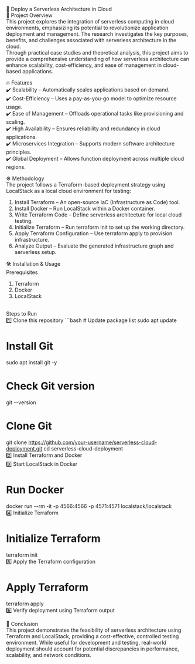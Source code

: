 🚀 Deploy a Serverless Architecture in Cloud <br>
📌 Project Overview <br>
This project explores the integration of serverless computing in cloud environments, emphasizing its potential to revolutionize application deployment and management. The research investigates the key purposes, benefits, and challenges associated with serverless architecture in the cloud. <br>
Through practical case studies and theoretical analysis, this project aims to provide a comprehensive understanding of how serverless architecture can enhance scalability, cost-efficiency, and ease of management in cloud-based applications. <br>

🔥 Features <br>
✔️ Scalability – Automatically scales applications based on demand. <br>
✔️ Cost-Efficiency – Uses a pay-as-you-go model to optimize resource usage. <br>
✔️ Ease of Management – Offloads operational tasks like provisioning and scaling. <br>
✔️ High Availability – Ensures reliability and redundancy in cloud applications. <br>
✔️ Microservices Integration – Supports modern software architecture principles. <br>
✔️ Global Deployment – Allows function deployment across multiple cloud regions. <br>

⚙️ Methodology <br>
The project follows a Terraform-based deployment strategy using LocalStack as a local cloud environment for testing:

1. Install Terraform – An open-source IaC (Infrastructure as Code) tool. <br>
2. Install Docker – Run LocalStack within a Docker container. <br>
3. Write Terraform Code – Define serverless architecture for local cloud testing. <br>
4. Initialize Terraform – Run terraform init to set up the working directory. <br>
5. Apply Terraform Configuration – Use terraform apply to provision infrastructure. <br>
6. Analyze Output – Evaluate the generated infrastructure graph and serverless setup. <br>

🛠 Installation & Usage <br>
Prerequisites
1. Terraform
2. Docker
3. LocalStack
<br>
Steps to Run <br>
1️⃣ Clone this repository
```bash
# Update package list
sudo apt update

# Install Git
sudo apt install git -y

# Check Git version
git --version

# Clone Git
git clone https://github.com/your-username/serverless-cloud-deployment.git
cd serverless-cloud-deployment
<br>
2️⃣ Install Terraform and Docker <br>
3️⃣ Start LocalStack in Docker <br>
# Run Docker
docker run --rm -it -p 4566:4566 -p 4571:4571 localstack/localstack
<br>
4️⃣ Initialize Terraform <br>
# Initialize Terraform
terraform init
<br>
5️⃣ Apply the Terraform configuration <br>
# Apply Terraform
terraform apply
<br>
6️⃣ Verify deployment using Terraform output 
<br>

📌 Conclusion <br>
This project demonstrates the feasibility of serverless architecture using Terraform and LocalStack, providing a cost-effective, controlled testing environment. While useful for development and testing, real-world deployment should account for potential discrepancies in performance, scalability, and network conditions.
